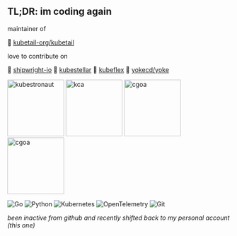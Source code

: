 ## TL;DR: im coding again

maintainer of

🌱 [kubetail-org/kubetail](https://github.com/kubetail-org/kubetail)

love to contribute on

🌱 [shipwright-io](https://github.com/shipwright-io/cli)
🌱 [kubestellar](https://github.com/kubestellar/kubestellar)
🌱 [kubeflex](https://github.com/kubestellar/kubeflex)
🌱 [yokecd/yoke](https://github.com/yokecd/yoke)


<img src="https://images.credly.com/size/110x110/images/cd6c6449-6814-4613-a2d3-13cf4ac5be4f/image.png" alt="kubestronaut" width="128" > <img src="https://images.credly.com/size/340x340/images/2592935a-d8fa-405d-b40a-711a75454fc2/image.png" alt="kca" width="128" /> <img src="https://images.credly.com/size/340x340/images/7219d055-4e97-439c-b244-8fbe885fa06b/image.png" alt="cgoa" width="128" /> <img src="https://images.credly.com/size/340x340/images/12624f9e-6b4a-43f0-b7a2-afb2c6cf8059/image.png" alt="cgoa" width="128" />

![Go](https://img.shields.io/badge/go-%2300ADD8.svg?style=for-the-badge&logo=go&logoColor=white)
![Python](https://img.shields.io/badge/python-3670A0?style=for-the-badge&logo=python&logoColor=ffdd54)
![Kubernetes](https://img.shields.io/badge/kubernetes-%23326ce5.svg?style=for-the-badge&logo=kubernetes&logoColor=white)
![OpenTelemetry](https://img.shields.io/badge/OpenTelemetry-FFFFFF?&style=for-the-badge&logo=opentelemetry&logoColor=black)
![Git](https://img.shields.io/badge/git-%23F05033.svg?style=for-the-badge&logo=git&logoColor=white)

*been inactive from github and recently shifted back to my personal account (this one)*
